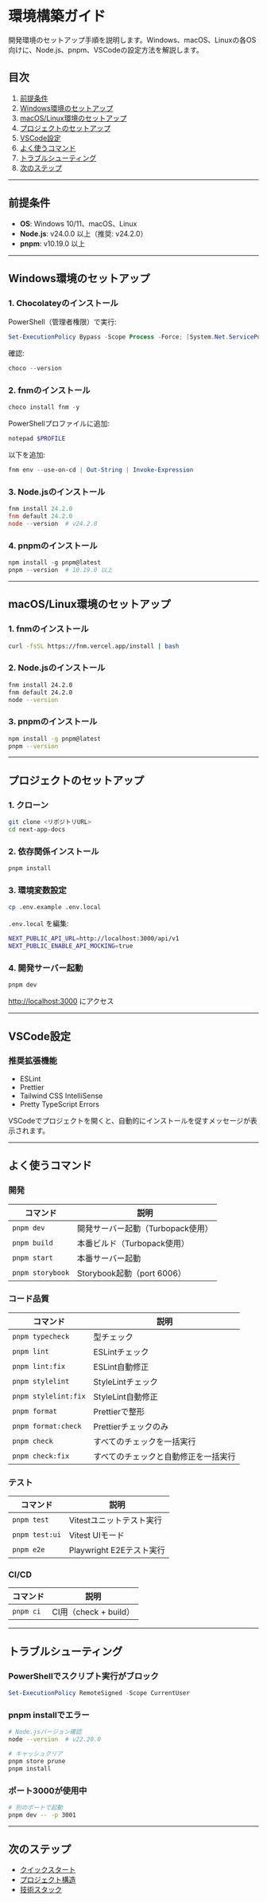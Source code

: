 # 環境構築ガイド

開発環境のセットアップ手順を説明します。Windows、macOS、Linuxの各OS向けに、Node.js、pnpm、VSCodeの設定方法を解説します。

## 目次

1. [前提条件](#前提条件)
2. [Windows環境のセットアップ](#windows環境のセットアップ)
3. [macOS/Linux環境のセットアップ](#macoslinux環境のセットアップ)
4. [プロジェクトのセットアップ](#プロジェクトのセットアップ)
5. [VSCode設定](#vscode設定)
6. [よく使うコマンド](#よく使うコマンド)
7. [トラブルシューティング](#トラブルシューティング)
8. [次のステップ](#次のステップ)

---

## 前提条件

- **OS**: Windows 10/11、macOS、Linux
- **Node.js**: v24.0.0 以上（推奨: v24.2.0）
- **pnpm**: v10.19.0 以上

---

## Windows環境のセットアップ

### 1. Chocolateyのインストール

PowerShell（管理者権限）で実行:

```powershell
Set-ExecutionPolicy Bypass -Scope Process -Force; [System.Net.ServicePointManager]::SecurityProtocol = [System.Net.ServicePointManager]::SecurityProtocol -bor 3072; iex ((New-Object System.Net.WebClient).DownloadString('https://community.chocolatey.org/install.ps1'))
```

確認:

```powershell
choco --version
```

### 2. fnmのインストール

```powershell
choco install fnm -y
```

PowerShellプロファイルに追加:

```powershell
notepad $PROFILE
```

以下を追加:

```powershell
fnm env --use-on-cd | Out-String | Invoke-Expression
```

### 3. Node.jsのインストール

```powershell
fnm install 24.2.0
fnm default 24.2.0
node --version  # v24.2.0
```

### 4. pnpmのインストール

```powershell
npm install -g pnpm@latest
pnpm --version  # 10.19.0 以上
```

---

## macOS/Linux環境のセットアップ

### 1. fnmのインストール

```bash
curl -fsSL https://fnm.vercel.app/install | bash
```

### 2. Node.jsのインストール

```bash
fnm install 24.2.0
fnm default 24.2.0
node --version
```

### 3. pnpmのインストール

```bash
npm install -g pnpm@latest
pnpm --version
```

---

## プロジェクトのセットアップ

### 1. クローン

```bash
git clone <リポジトリURL>
cd next-app-docs
```

### 2. 依存関係インストール

```bash
pnpm install
```

### 3. 環境変数設定

```bash
cp .env.example .env.local
```

`.env.local` を編集:

```bash
NEXT_PUBLIC_API_URL=http://localhost:3000/api/v1
NEXT_PUBLIC_ENABLE_API_MOCKING=true
```

### 4. 開発サーバー起動

```bash
pnpm dev
```

<http://localhost:3000> にアクセス

---

## VSCode設定

### 推奨拡張機能

- ESLint
- Prettier
- Tailwind CSS IntelliSense
- Pretty TypeScript Errors

VSCodeでプロジェクトを開くと、自動的にインストールを促すメッセージが表示されます。

---

## よく使うコマンド

### 開発

| コマンド | 説明 |
|---------|------|
| `pnpm dev` | 開発サーバー起動（Turbopack使用） |
| `pnpm build` | 本番ビルド（Turbopack使用） |
| `pnpm start` | 本番サーバー起動 |
| `pnpm storybook` | Storybook起動（port 6006） |

### コード品質

| コマンド | 説明 |
|---------|------|
| `pnpm typecheck` | 型チェック |
| `pnpm lint` | ESLintチェック |
| `pnpm lint:fix` | ESLint自動修正 |
| `pnpm stylelint` | StyleLintチェック |
| `pnpm stylelint:fix` | StyleLint自動修正 |
| `pnpm format` | Prettierで整形 |
| `pnpm format:check` | Prettierチェックのみ |
| `pnpm check` | すべてのチェックを一括実行 |
| `pnpm check:fix` | すべてのチェックと自動修正を一括実行 |

### テスト

| コマンド | 説明 |
|---------|------|
| `pnpm test` | Vitestユニットテスト実行 |
| `pnpm test:ui` | Vitest UIモード |
| `pnpm e2e` | Playwright E2Eテスト実行 |

### CI/CD

| コマンド | 説明 |
|---------|------|
| `pnpm ci` | CI用（check + build） |

---

## トラブルシューティング

### PowerShellでスクリプト実行がブロック

```powershell
Set-ExecutionPolicy RemoteSigned -Scope CurrentUser
```

### pnpm installでエラー

```bash
# Node.jsバージョン確認
node --version  # v22.20.0

# キャッシュクリア
pnpm store prune
pnpm install
```

### ポート3000が使用中

```bash
# 別のポートで起動
pnpm dev -- -p 3001
```

---

## 次のステップ

- [クイックスタート](./02-quick-start.md)
- [プロジェクト構造](../02-architecture/01-project-structure.md)
- [技術スタック](../03-core-concepts/01-tech-stack.md)
